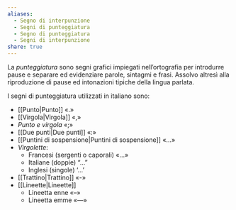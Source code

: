 ```yaml
---
aliases:
  - Segno di interpunzione
  - Segni di punteggiatura
  - Segno di punteggiatura
  - Segni di interpunzione
share: true
---
```


La *punteggiatura* sono segni grafici impiegati nell’ortografia per introdurre pause e separare ed evidenziare parole, sintagmi e frasi.
Assolvo altresì alla riproduzione di pause ed intonazioni tipiche della lingua parlata.

I segni di punteggiatura utilizzati in italiano sono:
- [[Punto|Punto]] «.»
- [[Virgola|Virgola]] «,»
- *Punto e virgola* «;»
- [[Due punti|Due punti]] «:»
- [[Puntini di sospensione|Puntini di sospensione]] «…»
- *Virgolette*:
	- Francesi (sergenti o caporali) «…»
	- Italiane (doppie) “…”
	- Inglesi (singole) ‘…’
- [[Trattino|Trattino]] «-»
- [[Lineette|Lineette]]
	- Lineetta enne «–»
	- Lineetta emme «—»